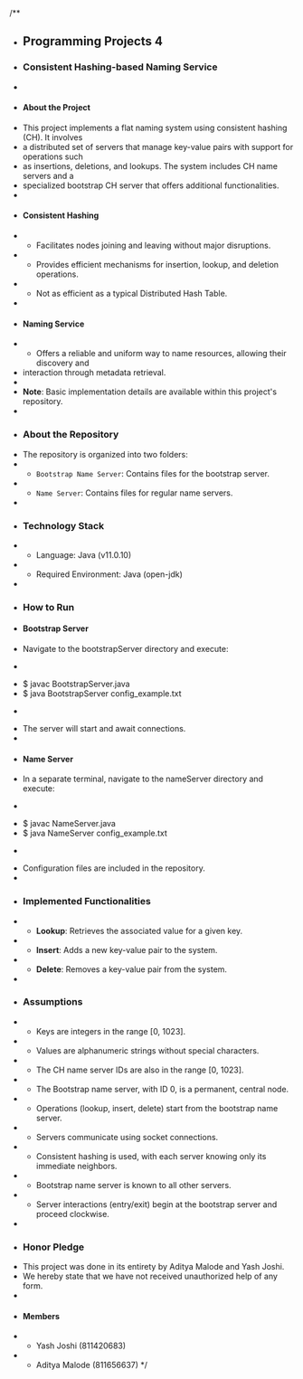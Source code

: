 /**
 * ## Programming Projects 4
 * ### Consistent Hashing-based Naming Service
 * 
 * #### About the Project
 * This project implements a flat naming system using consistent hashing (CH). It involves
 * a distributed set of servers that manage key-value pairs with support for operations such
 * as insertions, deletions, and lookups. The system includes CH name servers and a 
 * specialized bootstrap CH server that offers additional functionalities.
 * 
 * #### Consistent Hashing
 * - Facilitates nodes joining and leaving without major disruptions.
 * - Provides efficient mechanisms for insertion, lookup, and deletion operations.
 * - Not as efficient as a typical Distributed Hash Table.
 * 
 * #### Naming Service
 * - Offers a reliable and uniform way to name resources, allowing their discovery and
 *   interaction through metadata retrieval.
 * 
 * **Note**: Basic implementation details are available within this project's repository.
 * 
 * ### About the Repository
 * The repository is organized into two folders:
 * - `Bootstrap Name Server`: Contains files for the bootstrap server.
 * - `Name Server`: Contains files for regular name servers.
 * 
 * ### Technology Stack
 * - Language: Java (v11.0.10)
 * - Required Environment: Java (open-jdk)
 * 
 * ### How to Run
 * #### Bootstrap Server
 * Navigate to the bootstrapServer directory and execute:
 * ```bash
 * $ javac BootstrapServer.java
 * $ java BootstrapServer config_example.txt
 * ```
 * The server will start and await connections.
 * 
 * #### Name Server
 * In a separate terminal, navigate to the nameServer directory and execute:
 * ```bash
 * $ javac NameServer.java
 * $ java NameServer config_example.txt
 * ```
 * Configuration files are included in the repository.
 * 
 * ### Implemented Functionalities
 * - **Lookup**: Retrieves the associated value for a given key.
 * - **Insert**: Adds a new key-value pair to the system.
 * - **Delete**: Removes a key-value pair from the system.
 * 
 * ### Assumptions
 * - Keys are integers in the range [0, 1023].
 * - Values are alphanumeric strings without special characters.
 * - The CH name server IDs are also in the range [0, 1023].
 * - The Bootstrap name server, with ID 0, is a permanent, central node.
 * - Operations (lookup, insert, delete) start from the bootstrap name server.
 * - Servers communicate using socket connections.
 * - Consistent hashing is used, with each server knowing only its immediate neighbors.
 * - Bootstrap name server is known to all other servers.
 * - Server interactions (entry/exit) begin at the bootstrap server and proceed clockwise.
 * 
 * ### Honor Pledge
 * This project was done in its entirety by Aditya Malode and Yash Joshi. 
 * We hereby state that we have not received unauthorized help of any form.
 * 
 * #### Members
 * - Yash Joshi (811420683)
 * - Aditya Malode (811656637)
 */
